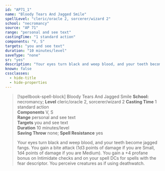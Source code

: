 ```yaml
---
id: "AP71_1"
name: "Bloody Tears And Jagged Smile"
spellLevel: "cleric/oracle 2, sorcerer/wizard 2"
school: "necromancy"
source: "AP 71"
range: "personal and see text"
castingTime: "1 standard action"
components: "V, S"
targets: "you and see text"
duration: "10 minutes/level"
saveType: "none"
sr: "yes"
description: "Your eyes turn black and weep blood, and your teeth become jagged fangs. You gain a bite attack (1d3 points of damage if you are Small, 1d4 points of damage if you are Medium). You gain a +4 profane bonus on Intimidate checks and on your spell DCs for spells with the fear descriptor. You perceive creatures as if using deathwatch."
known: false
cssclasses:
  - hide-title
  - hide-properties
---
```


> [!spellbook-spell-block] Bloody Tears And Jagged Smile
> **School:** necromancy; **Level** cleric/oracle 2, sorcerer/wizard 2
> **Casting Time** 1 standard action  
> **Components** V, S  
> **Range** personal and see text  
> **Targets** you and see text  
> **Duration** 10 minutes/level  
> **Saving Throw** none; **Spell Resistance** yes
> 
> Your eyes turn black and weep blood, and your teeth become jagged fangs. You gain a bite attack (1d3 points of damage if you are Small, 1d4 points of damage if you are Medium). You gain a +4 profane bonus on Intimidate checks and on your spell DCs for spells with the fear descriptor. You perceive creatures as if using deathwatch.